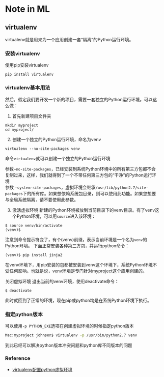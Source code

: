 # Note in ML
## virtualenv
virtualenv就是用来为一个应用创建一套“隔离”的Python运行环境。

### 安装virtualenv
使用pip安装virtualenv
```
pip install virtualenv
```
### virtualenv基本用法
然后，假定我们要开发一个新的项目，需要一套独立的Python运行环境，可以这么做： 
1. 首先新建项目文件夹
```
mkdir myproject
cd myproject/
```
2. 创建一个独立的Python运行环境，命名为venv
```
virtualenv --no-site-packages venv
```
命令```virtualenv```就可以创建一个独立的Python运行环境

参数```–no-site-packages```，已经安装到系统Python环境中的所有第三方包都不会复制过来，这样，我们就得到了一个不带任何第三方包的“干净”的Python运行环境  
参数 ```–system-site-packages```，虚拟环境会继承```/usr/lib/python2.7/site-packages```下的所有库。如果想依赖系统包目录，则可以使用此功能。如果您想要与全局系统隔离，请不要使用此参数。  

3. 激活虚拟环境
新建的Python环境被放到当前目录下的venv目录。有了venv这个Python环境，可以用```source```进入该环境：
```
$ source venv/bin/activate
(venv)$
```
注意到命令提示符变了，有个(venv)前缀，表示当前环境是一个名为```venv```的Python环境。 
下面正常安装各种第三方包，并运行python命令：
```
(venv)$ pip install jinja2
```
在venv环境下，用pip安装的包都被安装到venv这个环境下，系统Python环境不受任何影响。也就是说，venv环境是专门针对myproject这个应用创建的。

关闭虚拟环境
退出当前的venv环境，使用deactivate命令：
```shell
$ deactivate 
```
此时就回到了正常的环境，现在pip或python均是在系统Python环境下执行。

### 指定python版本
可以使用```-p PYTHON_EXE```选项在创建虚拟环境的时候指定python版本
```zsh
Mac:myproject johnson$ virtualenv -p /usr/bin/python2.7 venv
```
到此已经可以解决python版本冲突问题和python库不同版本的问题
### Reference
- [virtualenv配置python虚拟环境](https://blog.csdn.net/John_xyz/article/details/80665320)
